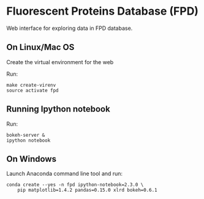 Fluorescent Proteins Database (FPD)
==================================

Web interface for exploring data in FPD database.

On Linux/Mac OS
---------------

Create the virtual environment for the web

Run:

    make create-virenv
    source activate fpd

Running Ipython notebook
------------------------

Run:

    bokeh-server &
    ipython notebook

On Windows
----------

Launch Anaconda command line tool and run:

    conda create --yes -n fpd ipython-notebook=2.3.0 \
		pip matplotlib=1.4.2 pandas=0.15.0 xlrd bokeh=0.6.1
